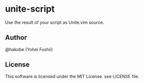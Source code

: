 unite-script
============

Use the result of your script as Unite.vim source.

## Author
@hakobe (Yohei Fushii)

## License
This software is licensed under the MIT License. see LICENSE file.
